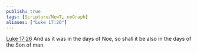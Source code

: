 ```yaml
---
publish: true
tags: [Scripture/NewT, noGraph]
aliases: ["Luke 17:26"]
---
```

[Luke 17:26](https://churchofjesuschrist.org/study/scriptures/nt/luke/17?lang=eng&id=p26#p26) And as it was in the days of Noe, so shall it be also in the days of the Son of man.
